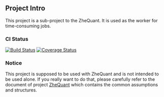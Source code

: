 ## Project Intro

This project is a sub-project to the ZheQuant. It is used as the worker for time-consuming jobs.

### CI Status

[![Build Status](https://travis-ci.org/feng-zhe/ZheQuant-brain-python.svg?branch=master)](https://travis-ci.org/feng-zhe/ZheQuant-brain-python)
[![Coverage Status](https://coveralls.io/repos/github/feng-zhe/ZheQuant-brain-python/badge.svg?branch=master)](https://coveralls.io/github/feng-zhe/ZheQuant-brain-python?branch=master)

### Notice

This project is supposed to be used with ZheQuant and is not intended to be used alone. If you really want to do that, please carefully refer to the document of project [ZheQuant](https://feng-zhe.github.io/ZheQuant/) which contains the common assumptions and structures.
